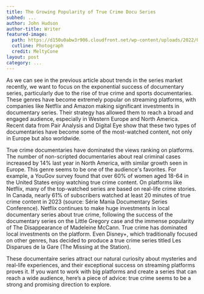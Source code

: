 ```yaml
---
title: The Growing Popularity of True Crime Docu Series
subhed: ...
author: John Hudson
author-title: Writer
featured-image: 
  path: https://d150u0abw3r906.cloudfront.net/wp-content/uploads/2022/02/New-Project-4-1-1024x576.jpg
  cutline: Photograph
  credit: MeltyCone
layout: post
category: ...
---
```


As we can see in the previous article about trends in the series market recently, we want to focus on the exponential success of documentary series, particularly due to the rise of true crime and sports documentaries. These genres have become extremely popular on streaming platforms, with companies like Netflix and Amazon making significant investments in documentary series. Their strategy has allowed them to reach a broad and engaged audience, especially in Western Europe and North America. Recent data from Pair Analysis and Digital Eye show that these two types of documentaries have become some of the most-watched content, not only in Europe but also worldwide.

True crime documentaries have dominated the views ranking on platforms. The number of non-scripted documentaries about real criminal cases increased by 14% last year in North America, with similar growth seen in Europe. This genre seems to be one of the audience's favorites. For example, a YouGov survey found that over 60% of women aged 18-64 in the United States enjoy watching true crime content. On platforms like Netflix, many of the top-watched series are based on real-life crime stories. In Canada, nearly 61% of subscribers watched at least 20 minutes of true crime content in 2023 (source: Série Mania Documentary Series Conference).
Netflix continues to make huge investments in local documentary series about true crime, following the success of the documentary series on the Little Gregory case and the immense popularity of The Disappearance of Madeleine McCann. True crime has dominated local investments on the platform. Even Disney+, which traditionally focused on other genres, has decided to produce a true crime series titled Les Disparues de la Gare (The Missing at the Station).

These documentaire series attract our natural curiosity about mysteries and real-life experiences, and their exceptional success on streaming platforms proves it. If you want to work with big platforms and create a series that can reach a wide audience, here’s a piece of advice: true crime seems to be a strong and promising direction to explore.

